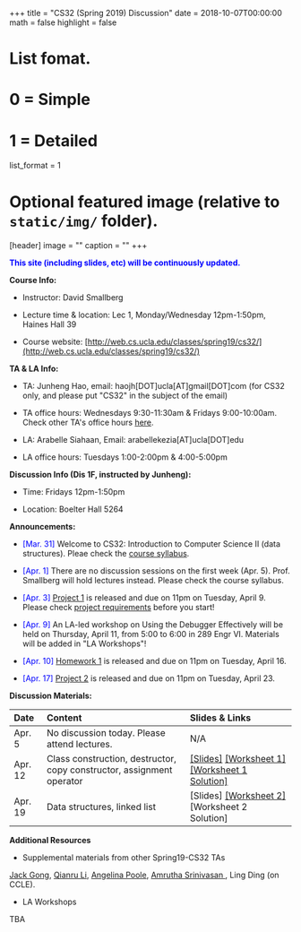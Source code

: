 +++
title = "CS32 (Spring 2019) Discussion"
date = 2018-10-07T00:00:00
math = false
highlight = false

# List fomat.
#   0 = Simple
#   1 = Detailed
list_format = 1

# Optional featured image (relative to `static/img/` folder).
[header]
image = ""
caption = ""
+++

<span style="color:blue"> **This site (including slides, etc) will be continuously updated.** </span>

**Course Info:**

* Instructor: David Smallberg

* Lecture time & location: Lec 1, Monday/Wednesday 12pm-1:50pm, Haines Hall 39

* Course website: [http://web.cs.ucla.edu/classes/spring19/cs32/](http://web.cs.ucla.edu/classes/spring19/cs32/)

**TA & LA Info:**

* TA: Junheng Hao, email: haojh[DOT]ucla[AT]gmail[DOT]com (for CS32 only, and please put "CS32" in the subject of the email)

* TA office hours: Wednesdays 9:30-11:30am & Fridays 9:00-10:00am. Check other TA's office hours [here](http://web.cs.ucla.edu/classes/spring19/cs32/officehours.html).

* LA: Arabelle Siahaan, Email: arabellekezia[AT]ucla[DOT]edu

* LA office hours: Tuesdays 1:00-2:00pm & 4:00-5:00pm

**Discussion Info (Dis 1F, instructed by Junheng):**

* Time: Fridays 12pm-1:50pm

* Location: Boelter Hall 5264

**Announcements:**

* <span style="color:blue">\[Mar. 31\]</span> Welcome to CS32: Introduction to Computer Science II (data structures). Pleae check the [course syllabus](http://web.cs.ucla.edu/classes/spring19/cs32/syllabus.html).

* <span style="color:blue">\[Apr. 1\]</span> There are no discussion sessions on the first week (Apr. 5). Prof. Smallberg will hold lectures instead. Please check the course syllabus. 

* <span style="color:blue">\[Apr. 3\]</span> [Project 1](http://web.cs.ucla.edu/classes/spring19/cs32/Projects/1/spec.html) is released and due on 11pm on Tuesday, April 9. Please check [project requirements](http://web.cs.ucla.edu/classes/spring19/cs32/requirements.html) before you start!

* <span style="color:blue">\[Apr. 9\]</span> An LA-led workshop on Using the Debugger Effectively will be held on Thursday, April 11, from 5:00 to 6:00 in 289 Engr VI. Materials will be added in "LA Workshops"!

* <span style="color:blue">\[Apr. 10\]</span> [Homework 1](http://web.cs.ucla.edu/classes/spring19/cs32/Homeworks/1/spec.html) is released and due on 11pm on Tuesday, April 16. 

* <span style="color:blue">\[Apr. 17\]</span> [Project 2](http://web.cs.ucla.edu/classes/spring19/cs32/Projects/2/spec.html) is released and due on 11pm on Tuesday, April 23. 

**Discussion Materials:**

|  Date  |                        Content                      |          Slides & Links            |
|:-------|:----------------------------------------------------|:-----------------------------------|
| Apr. 5 |   No discussion today. Please attend lectures.  |  N/A |
| Apr. 12|   Class construction, destructor, copy constructor, assignment operator  |  [\[Slides\]](https://www.haojunheng.com/files/cs32-s19/CS32S19_dis_week02.pdf) [\[Worksheet 1\]](https://www.haojunheng.com/files/cs32-s19/WS1.pdf) [\[Worksheet 1 Solution\]](https://www.haojunheng.com/files/cs32-s19/WS1-Sol.pdf) |
| Apr. 19|   Data structures, linked list | \[Slides\] [\[Worksheet 2\]](https://www.haojunheng.com/files/cs32-s19/WS2.pdf) \[Worksheet 2 Solution\]|


**Additional Resources**

* Supplemental materials from other Spring19-CS32 TAs

[Jack Gong](https://drive.google.com/drive/folders/1go-0dpkObg4redjC-D6SbbqQgee_gU02), [Qianru Li](https://drive.google.com/drive/folders/1x_u9cWO7vhzQXs4oLAzwMjocDXUC11LB), [Angelina Poole](https://sites.google.com/g.ucla.edu/angelinapoole/cs-32-discussion-1j-spring-2019), [Amrutha Srinivasan
](https://drive.google.com/open?id=11s9VK-NEQE7hMmDRzh-oBcipIralnEeb), Ling Ding (on CCLE).

* LA Workshops

TBA



